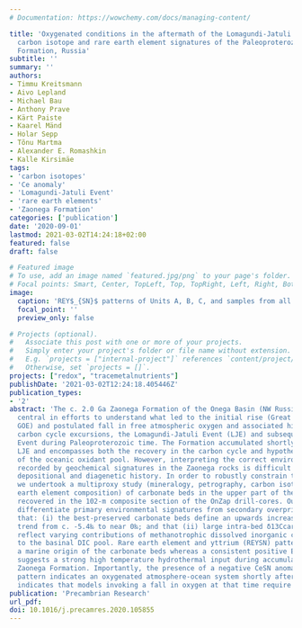 ```yaml
---
# Documentation: https://wowchemy.com/docs/managing-content/

title: 'Oxygenated conditions in the aftermath of the Lomagundi-Jatuli Event: The
  carbon isotope and rare earth element signatures of the Paleoproterozoic Zaonega
  Formation, Russia'
subtitle: ''
summary: ''
authors:
- Timmu Kreitsmann
- Aivo Lepland
- Michael Bau
- Anthony Prave
- Kärt Paiste
- Kaarel Mänd
- Holar Sepp
- Tõnu Martma
- Alexander E. Romashkin
- Kalle Kirsimäe
tags:
- 'carbon isotopes'
- 'Ce anomaly'
- 'Lomagundi-Jatuli Event'
- 'rare earth elements'
- 'Zaonega Formation'
categories: ['publication']
date: '2020-09-01'
lastmod: 2021-03-02T14:24:18+02:00
featured: false
draft: false

# Featured image
# To use, add an image named `featured.jpg/png` to your page's folder.
# Focal points: Smart, Center, TopLeft, Top, TopRight, Left, Right, BottomLeft, Bottom, BottomRight.
image:
  caption: 'REY$_{SN}$ patterns of Units A, B, C, and samples from all units (D) that passed screening (i.e., Zr < 4 ppm). Unit A has a higher concentration of REY and shows MREE enrichment compared to LREE and HREE. Unit B has a coherent pattern but with varying REY concentration. Unit C is also enriched in MREE compared to other REE and does not show anomalous behaviour other than a positive EuSN anomaly. Samples from Unit A and C have a strong shale contamination and only one sample from each unit passed the screening.'
  focal_point: ''
  preview_only: false

# Projects (optional).
#   Associate this post with one or more of your projects.
#   Simply enter your project's folder or file name without extension.
#   E.g. `projects = ["internal-project"]` references `content/project/deep-learning/index.md`.
#   Otherwise, set `projects = []`.
projects: ["redox", "tracemetalnutrients"]
publishDate: '2021-03-02T12:24:18.405446Z'
publication_types:
- '2'
abstract: 'The c. 2.0 Ga Zaonega Formation of the Onega Basin (NW Russia) has been
  central in efforts to understand what led to the initial rise (Great Oxidation Event,
  GOE) and postulated fall in free atmospheric oxygen and associated high-amplitude
  carbon cycle excursions, the Lomagundi-Jatuli Event (LJE) and subsequent Shunga
  Event during Paleoproterozoic time. The Formation accumulated shortly after the
  LJE and encompasses both the recovery in the carbon cycle and hypothesised contraction
  of the oceanic oxidant pool. However, interpreting the correct environmental context
  recorded by geochemical signatures in the Zaonega rocks is difficult due to a complex
  depositional and diagenetic history. In order to robustly constrain that history,
  we undertook a multiproxy study (mineralogy, petrography, carbon isotope and rare
  earth element composition) of carbonate beds in the upper part of the Zaonega Formation
  recovered in the 102-m composite section of the OnZap drill-cores. Our findings
  differentiate primary environmental signatures from secondary overprinting and show
  that: (i) the best-preserved carbonate beds define an upwards increasing δ13Ccarb
  trend from c. -5.4‰ to near 0‰; and that (ii) large intra-bed δ13Ccarb variations
  reflect varying contributions of methanotrophic dissolved inorganic carbon (DIC)
  to the basinal DIC pool. Rare earth element and yttrium (REYSN) patterns confirm
  a marine origin of the carbonate beds whereas a consistent positive EuSN anomaly
  suggests a strong high temperature hydrothermal input during accumulation of the
  Zaonega Formation. Importantly, the presence of a negative CeSN anomaly in the REYSN
  pattern indicates an oxygenated atmosphere-ocean system shortly after the LJE and
  indicates that models invoking a fall in oxygen at that time require reassessment.'
publication: 'Precambrian Research'
url_pdf:
doi: 10.1016/j.precamres.2020.105855
---
```

